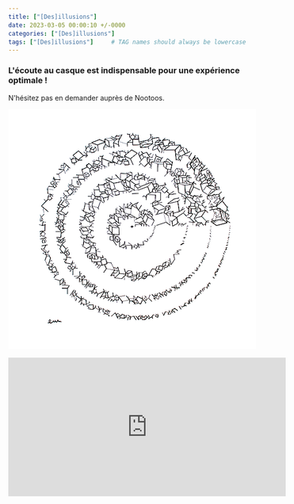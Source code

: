 ```yaml
---
title: ["[Des]illusions"]
date: 2023-03-05 00:00:10 +/-0000
categories: ["[Des]illusions"]
tags: ["[Des]illusions"]     # TAG names should always be lowercase
---
```


### L'écoute au casque est indispensable pour une expérience optimale !
N'hésitez pas en demander auprès de Nootoos.

!["[Des]illusions"](/assets/img/tableaux/Desillusions.png)

<CENTER>
    <iframe width="560" height="280" src="https://www.bandlab.com/embed/shout/?id=11c2564a6470ea11a94c0003ffd19c0f_fc5b1960557b4bfebceb15a49cdbdefe" frameborder="0" allowfullscreen></iframe>
</CENTER>
